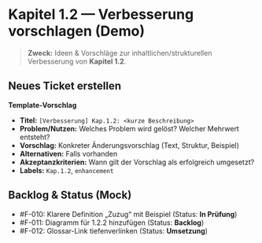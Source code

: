 # Kapitel 1.2 — Verbesserung vorschlagen (Demo)

> **Zweck:** Ideen & Vorschläge zur inhaltlichen/strukturellen Verbesserung von **Kapitel 1.2**.

## Neues Ticket erstellen
**Template-Vorschlag**
- **Titel:** `[Verbesserung] Kap.1.2: <kurze Beschreibung>`
- **Problem/Nutzen:** Welches Problem wird gelöst? Welcher Mehrwert entsteht?
- **Vorschlag:** Konkreter Änderungsvorschlag (Text, Struktur, Beispiel)
- **Alternativen:** Falls vorhanden
- **Akzeptanzkriterien:** Wann gilt der Vorschlag als erfolgreich umgesetzt?
- **Labels:** `Kap.1.2`, `enhancement`

## Backlog & Status (Mock)
- #F-010: Klarere Definition „Zuzug“ mit Beispiel (Status: **In Prüfung**)
- #F-011: Diagramm für 1.2.2 hinzufügen (Status: **Backlog**)
- #F-012: Glossar-Link tiefenverlinken (Status: **Umsetzung**)